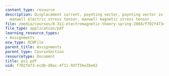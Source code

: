 ```yaml
---
content_type: resource
description: Displacement current, poynting vector, poynting vector in a conductor,
  maxwell electric stress tensor, maxwell magnetic stress tensor.
file: /media/courses/8-311-electromagnetic-theory-spring-2004/f702f473ecdbd8ac4f1193ff56e3be62_ps1.pdf
file_type: application/pdf
learning_resource_types:
- Assignments
ocw_type: OCWFile
parent_title: Assignments
parent_type: CourseSection
resourcetype: Document
title: ps1.pdf
uid: f702f473-ecdb-d8ac-4f11-93ff56e3be62
---
```

